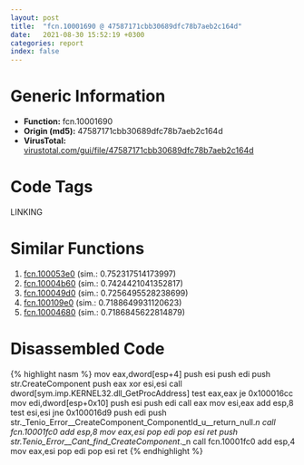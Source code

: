 ```yaml
---
layout: post
title:  "fcn.10001690 @ 47587171cbb30689dfc78b7aeb2c164d"
date:   2021-08-30 15:52:19 +0300
categories: report
index: false
---
```


# Generic Information
- **Function:** fcn.10001690
- **Origin (md5):** 47587171cbb30689dfc78b7aeb2c164d
- **VirusTotal:** [virustotal.com/gui/file/47587171cbb30689dfc78b7aeb2c164d][virustotal_ref]

# Code Tags
<span class="tag" id="LINKING">LINKING</span>


# Similar Functions

1. [fcn.100053e0][similar_1_ref] (sim.: 0.752317514173997)
2. [fcn.10004b60][similar_2_ref] (sim.: 0.7424421041352817)
3. [fcn.100049d0][similar_3_ref] (sim.: 0.7256495528238699)
4. [fcn.100109e0][similar_4_ref] (sim.: 0.7188649931120623)
5. [fcn.10004680][similar_5_ref] (sim.: 0.7186845622814879)


# Disassembled Code

{% highlight nasm %}
mov eax,dword[esp+4]
push esi
push edi
push str.CreateComponent
push eax
xor esi,esi
call dword[sym.imp.KERNEL32.dll_GetProcAddress]
test eax,eax
je 0x100016cc
mov edi,dword[esp+0x10]
push esi
push edi
call eax
mov esi,eax
add esp,8
test esi,esi
jne 0x100016d9
push edi
push str._Tenio_Error__CreateComponent_ComponentId_u__return_null._n
call fcn.10001fc0
add esp,8
mov eax,esi
pop edi
pop esi
ret 
push str._Tenio_Error__Cant_find_CreateComponent__._n
call fcn.10001fc0
add esp,4
mov eax,esi
pop edi
pop esi
ret 
{% endhighlight %}


[similar_1_ref]: /report/fcn.100053e0@47587171cbb30689dfc78b7aeb2c164d
[similar_2_ref]: /report/fcn.10004b60@4c3818fdf32d89a09257dbc9d3e142ea
[similar_3_ref]: /report/fcn.100049d0@4c3818fdf32d89a09257dbc9d3e142ea
[similar_4_ref]: /report/fcn.100109e0@9058155dd9c058150440a66ebc2b54ac
[similar_5_ref]: /report/fcn.10004680@4c3818fdf32d89a09257dbc9d3e142ea
[virustotal_ref]: https://www.virustotal.com/gui/file/47587171cbb30689dfc78b7aeb2c164d